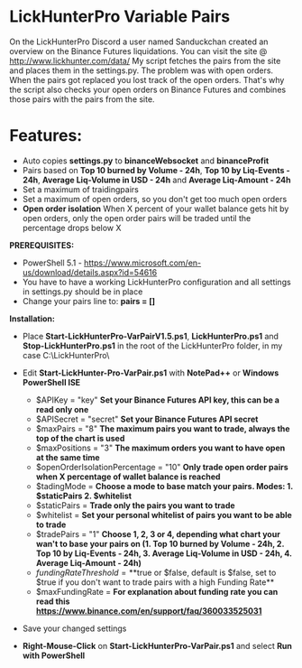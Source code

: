 # LickHunterPro Variable Pairs

On the LickHunterPro Discord a user named Sanduckchan created an overview on the Binance Futures liquidations. You can visit the site @ http://www.lickhunter.com/data/
My script fetches the pairs from the site and places them in the settings.py. The problem was with open orders. When the pairs got replaced you lost track of the open orders. That's why the script also checks your open orders on Binance Futures and combines those pairs with the pairs from the site.

# Features:
- Auto copies **settings.py** to **binanceWebsocket** and **binanceProfit**
- Pairs based on **Top 10 burned by Volume - 24h**, **Top 10 by Liq-Events - 24h**, **Average Liq-Volume in USD - 24h** and **Average Liq-Amount - 24h**
- Set a maximum of traidingpairs
- Set a maximum of open orders, so you don't get too much open orders
- **Open order isolation** When X percent of your wallet balance gets hit by open orders, only the open order pairs will be traded until the percentage drops below X

**PREREQUISITES:**
- PowerShell 5.1 - https://www.microsoft.com/en-us/download/details.aspx?id=54616
- You have to have a working LickHunterPro configuration and all settings in settings.py should be in place
- Change your pairs line to: **pairs = []**

**Installation:**
- Place **Start-LickHunterPro-VarPairV1.5.ps1**, **LickHunterPro.ps1** and **Stop-LickHunterPro.ps1** in the root of the LickHunterPro folder, in my case C:\LickHunterPro\
- Edit **Start-LickHunter-Pro-VarPair.ps1** with **NotePad++** or **Windows PowerShell ISE**
  - $APIKey = "key" **Set your Binance Futures API key, this can be a read only one**
  - $APISecret = "secret" **Set your Binance Futures API secret**
  - $maxPairs = "8" **The maximum pairs you want to trade, always the top of the chart is used**
  - $maxPositions = "3" **The maximum orders you want to have open at the same time**
  - $openOrderIsolationPercentage = "10" **Only trade open order pairs when X percentage of wallet balance is reached**
  - $tadingMode = **Choose a mode to base match your pairs. Modes: 1. $staticPairs 2. $whitelist**
  - $staticPairs = **Trade only the pairs you want to trade**
  - $whitelist = **Set your personal whitelist of pairs you want to be able to trade**
  - $tradePairs = "1" **Choose 1, 2, 3 or 4, depending what chart your wan't to base your pairs on (1. Top 10 burned by Volume - 24h, 2. Top 10 by Liq-Events - 24h, 3. Average Liq-Volume in USD - 24h, 4. Average Liq-Amount - 24h)**
  - $fundingRateThreshold = **$true or $false, default is $false, set to $true if you don't want to trade pairs with a high Funding Rate**
  - $maxFundingRate = **For explanation about funding rate you can read this https://www.binance.com/en/support/faq/360033525031**  

- Save your changed settings
- **Right-Mouse-Click** on **Start-LickHunterPro-VarPair.ps1** and select **Run with PowerShell**
